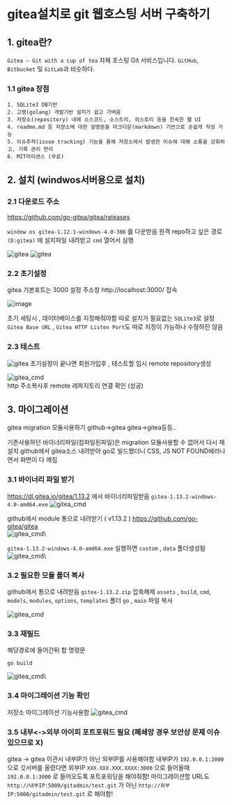 # gitea설치로 git 웹호스팅 서버 구축하기

## 1. gitea란?
```Gitea – Git with a cup of tea```
자체 호스팅 Git 서비스입니다. ```GitHub```, ```Bitbucket``` 및 ```GitLab```과 비슷하다.

### 1.1 gitea 장점
	1. SQLite3 DB기반
	2. 고랭(golang) 개발기반 설치가 쉽고 가벼움
	3. 저장소(repository) 내에 소스코드, 소스트리, 히스토리 등을 친숙한 웹 UI
	4. readme.md 등 저장소에 대한 설명문을 마크다운(markdown) 기반으로 손쉽게 작성 가능
	5. 이슈추적(issue tracking) 기능을 통해 저장소에서 발생한 이슈애 대해 소통을 강화하고, 기록 관리 퍈리
	6. MIT라이센스 (무료)


## 2. 설치 (windwos서버용으로 설치)
### 2.1 다운로드 주소
https://github.com/go-gitea/gitea/releases

```window os gitea-1.12.1-windows-4.0-386``` 를 다운받음
원격 repo하고 싶은 경로 ```(D:gitea)``` 에 설치파일 내려받고 ```cmd``` 열어서 실행

![gitea](/SRC/gitea_cmd.PNG)
![gitea](/SRC/gitea_cmd2.PNG)


### 2.2 초기설정
gitea 기본포트는 3000 설정
주소창 http://localhost:3000/ 접속

![image](https://user-images.githubusercontent.com/35352703/174438380-dfe1efab-eca8-406f-947e-cecd39e2da9f.png)

초기 세팅시 , 데이터베이스를 지정해줘야함 
따로 설치가 필요없는 ```SQLite3```로 설정 
```Gitea Base URL``` , ```Gitea HTTP Listen Port```도 따로 지정이 가능하나 수정하진 않음

### 2.3 테스트
![gitea](/SRC/gitea_repo.PNG)
초기설정이 끝나면 회원가입후 , 테스트할 임시 remote repository생성

![gitea_cmd](/SRC/gitea_test.PNG)\
http 주소복사후 remote 레파지토리 연결 확인 (성공)

## 3. 마이그레이션
gitea migration 모듈사용하기
github->gitea gitea->gitea등등..

기존사용하던 바이너리파일(컴파일된파일)은 migration 모듈사용할 수 없어서 다시 재설치
github에서 gitea소스 내려받아 go로 빌드했더니 CSS, JS NOT FOUND에러나면서 화면이 다 깨짐

### 3.1 바이너리 파일 받기
https://dl.gitea.io/gitea/1.13.2  에서 바이너리파일받음
```gitea-1.13.2-windows-4.0-amd64.exe```
![gitea_cmd](/SRC/GIT/1.gitea_1.PNG)

github에서 module 통으로 내려받기 ( v1.13.2 )
https://github.com/go-gitea/gitea  
![gitea_cmd](/SRC/GIT/1.gitea_2.PNG)\


```gitea-1.13.2-windows-4.0-amd64.exe``` 실행하면
```custom``` , ```data``` 폴더생성됨
![gitea_cmd](/SRC/GIT/1.gitea_3.PNG)\

### 3.2 필요한 모듈 폴더 복사
github에서 통으로 내려받음 ```gitea-1.13.2.zip``` 압축해제
```assets``` , ```build```, ```cmd```, ```models```, ```modules```, ```options```, ```templates``` 폴더
```go``` , ```main``` 파일 복사 

![gitea_cmd](/SRC/GIT/1.gitea_4.PNG)

### 3.3 재빌드
해당경로에 들어간뒤 함 명령문
```
go build
```
![gitea_cmd](/SRC/GIT/1.gitea_5.PNG)\

### 3.4 마이그레이션 기능 확인
저장소 마이그레이션 기능사용함
![gitea_cmd](/SRC/GIT/1.gitea_6.PNG)

### 3.5 내부<->외부 아이피 포트포워드 필요 (폐쇄망 경우 보안상 문제 이슈 있으므로 X)
gitea -> gitea 이관시
내부IP가 아닌 외부IP를 사용해야함
내부IP가 ```192.0.0.1:3000``` 으로 깃서버를 올렸다면
외부IP ```XXX.XXX.XXX.XXXX:3000``` 으로 들어올때 ```192.0.0.1:3000``` 로 들어오도록 포트포워딩을 해야줘함!
마이그레이션할 URL도 ```http://내부IP:5000/gitadmin/test.git``` 가 아닌 ```http://외부IP:5000/gitadmin/test.git``` 로 해야함!

